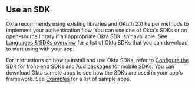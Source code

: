 ## Use an SDK

Okta recommends using existing libraries and OAuth 2.0 helper methods to implement your authentication flow. You can use one of Okta's SDKs or an open-source library if an appropriate Okta SDK isn’t available. See [Languages & SDKs overview](/code/) for a list of Okta SDKs that you can download to start using with your app.

For instructions on how to install and use Okta SDKs, refer to [Configure the SDK](/docs/guides/sign-into-spa-redirect/main/#configure-your-app) for front-end SDKs and [Add packages](/docs/guides/sign-into-mobile-app-redirect/main/#add-packages) for mobile SDKs. You can download Okta sample apps to see how the SDKs are used in your app's framework. See [Examples](#examples) for a list of sample apps.
